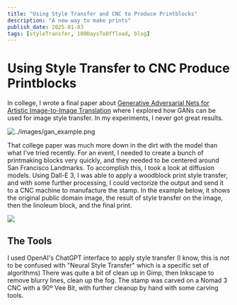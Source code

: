 ```yaml
---
title: "Using Style Transfer and CNC to Produce Printblocks"
description: "A new way to make prints"
publish_date: 2025-01-03
tags: [styleTransfer, 100DaysToOffload, blog]
---
```


# Using Style Transfer to CNC Produce Printblocks

In college, I wrote a final paper about [Generative Adversarial Nets for Artistic Image-to-Image Translation](https://dizzard.net/images/Final__CycleGAN_on_Image_Transfer.pdf) where I explored how GANs can be used for image style transfer. In my experiments, I never got great results.

![../images/gan_example.png](../../images/gan_example.png)

That college paper was much more down in the dirt with the model than what I've tried recently. For an event, I needed to create a bunch of printmaking blocks very quickly, and they needed to be centered around San Francisco Landmarks. To accomplish this, I took a look at diffusion models. Using Dall-E 3, I was able to apply a woodblock print style transfer, and with some further processing, I could vectorize the output and send it to a CNC machine to manufacture the stamp. In the example below, it shows the original public domain image, the result of style transfer on the image, then the linoleum block, and the final print.

![](../../images/golden_gate_process.png)

## The Tools
I used OpenAI's ChatGPT interface to apply style transfer (I know, this is not to be confused with "Neural Style Transfer" which is a specific set of algorithms) There was quite a bit of clean up in Gimp, then Inkscape to remove blurry lines, clean up the fog. The stamp was carved on a Nomad 3 CNC with a 90º Vee Bit, with further cleanup by hand with some carving tools.

